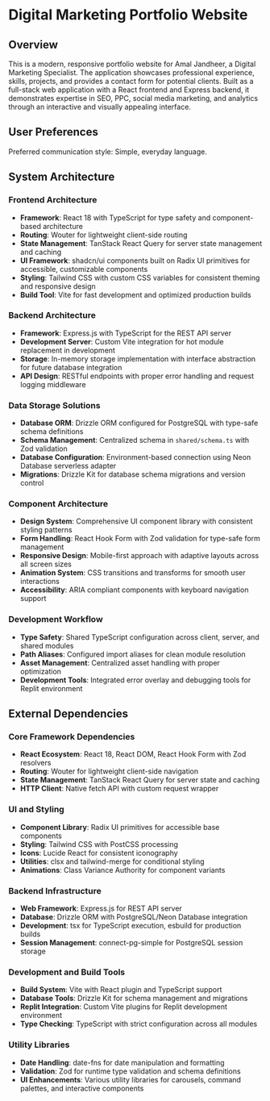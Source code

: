# Digital Marketing Portfolio Website

## Overview

This is a modern, responsive portfolio website for Amal Jandheer, a Digital Marketing Specialist. The application showcases professional experience, skills, projects, and provides a contact form for potential clients. Built as a full-stack web application with a React frontend and Express backend, it demonstrates expertise in SEO, PPC, social media marketing, and analytics through an interactive and visually appealing interface.

## User Preferences

Preferred communication style: Simple, everyday language.

## System Architecture

### Frontend Architecture
- **Framework**: React 18 with TypeScript for type safety and component-based architecture
- **Routing**: Wouter for lightweight client-side routing
- **State Management**: TanStack React Query for server state management and caching
- **UI Framework**: shadcn/ui components built on Radix UI primitives for accessible, customizable components
- **Styling**: Tailwind CSS with custom CSS variables for consistent theming and responsive design
- **Build Tool**: Vite for fast development and optimized production builds

### Backend Architecture  
- **Framework**: Express.js with TypeScript for the REST API server
- **Development Server**: Custom Vite integration for hot module replacement in development
- **Storage**: In-memory storage implementation with interface abstraction for future database integration
- **API Design**: RESTful endpoints with proper error handling and request logging middleware

### Data Storage Solutions
- **Database ORM**: Drizzle ORM configured for PostgreSQL with type-safe schema definitions
- **Schema Management**: Centralized schema in `shared/schema.ts` with Zod validation
- **Database Configuration**: Environment-based connection using Neon Database serverless adapter
- **Migrations**: Drizzle Kit for database schema migrations and version control

### Component Architecture
- **Design System**: Comprehensive UI component library with consistent styling patterns
- **Form Handling**: React Hook Form with Zod validation for type-safe form management
- **Responsive Design**: Mobile-first approach with adaptive layouts across all screen sizes
- **Animation System**: CSS transitions and transforms for smooth user interactions
- **Accessibility**: ARIA compliant components with keyboard navigation support

### Development Workflow
- **Type Safety**: Shared TypeScript configuration across client, server, and shared modules
- **Path Aliases**: Configured import aliases for clean module resolution
- **Asset Management**: Centralized asset handling with proper optimization
- **Development Tools**: Integrated error overlay and debugging tools for Replit environment

## External Dependencies

### Core Framework Dependencies
- **React Ecosystem**: React 18, React DOM, React Hook Form with Zod resolvers
- **Routing**: Wouter for lightweight client-side navigation
- **State Management**: TanStack React Query for server state and caching
- **HTTP Client**: Native fetch API with custom request wrapper

### UI and Styling
- **Component Library**: Radix UI primitives for accessible base components
- **Styling**: Tailwind CSS with PostCSS processing
- **Icons**: Lucide React for consistent iconography
- **Utilities**: clsx and tailwind-merge for conditional styling
- **Animations**: Class Variance Authority for component variants

### Backend Infrastructure
- **Web Framework**: Express.js for REST API server
- **Database**: Drizzle ORM with PostgreSQL/Neon Database integration
- **Development**: tsx for TypeScript execution, esbuild for production builds
- **Session Management**: connect-pg-simple for PostgreSQL session storage

### Development and Build Tools
- **Build System**: Vite with React plugin and TypeScript support
- **Database Tools**: Drizzle Kit for schema management and migrations  
- **Replit Integration**: Custom Vite plugins for Replit development environment
- **Type Checking**: TypeScript with strict configuration across all modules

### Utility Libraries
- **Date Handling**: date-fns for date manipulation and formatting
- **Validation**: Zod for runtime type validation and schema definitions
- **UI Enhancements**: Various utility libraries for carousels, command palettes, and interactive components